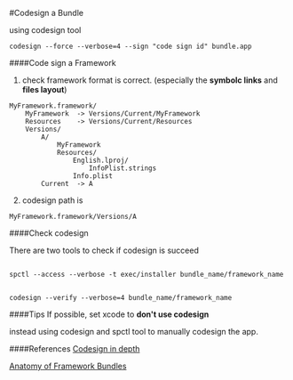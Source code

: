 #Codesign a Bundle

using codesign tool

```
codesign --force --verbose=4 --sign "code sign id" bundle.app
```

####Code sign a Framework

1. check framework format is correct. (especially the __symbolc links__ and __files layout__)

```
MyFramework.framework/
    MyFramework  -> Versions/Current/MyFramework
    Resources    -> Versions/Current/Resources
    Versions/
        A/
            MyFramework
            Resources/
                English.lproj/
                    InfoPlist.strings
                Info.plist
        Current  -> A
```

2. codesign path is

```
MyFramework.framework/Versions/A
```


####Check codesign

There are two tools to check if codesign is succeed

```

spctl --access --verbose -t exec/installer bundle_name/framework_name


codesign --verify --verbose=4 bundle_name/framework_name

```


####Tips
If possible, set xcode to __don't use codesign__

instead using codesign and spctl tool to manually codesign the app.


####References
[Codesign in depth](https://developer.apple.com/library/mac/technotes/tn2206/_index.html#//apple_ref/doc/uid/DTS40007919-CH1-SUBSECTION9)

[Anatomy of Framework Bundles](https://developer.apple.com/library/mac/documentation/MacOSX/Conceptual/BPFrameworks/Concepts/FrameworkAnatomy.html)